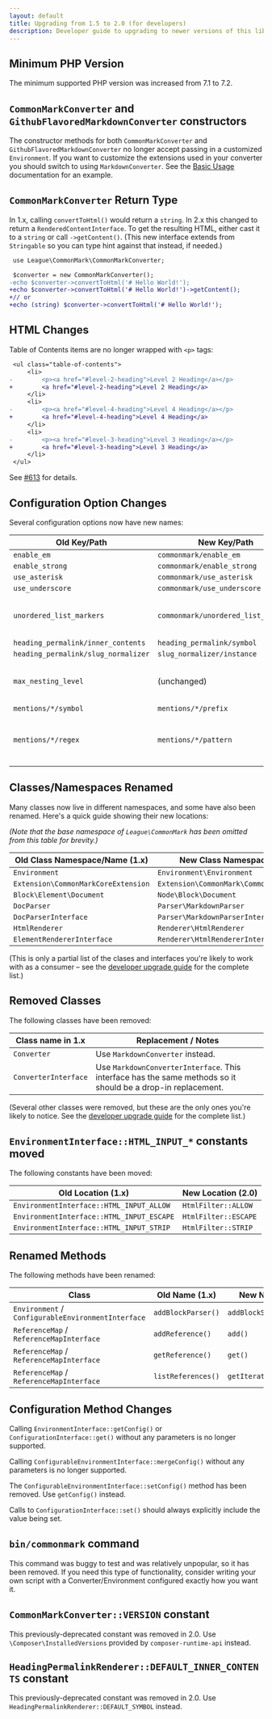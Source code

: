 ```yaml
---
layout: default
title: Upgrading from 1.5 to 2.0 (for developers)
description: Developer guide to upgrading to newer versions of this library
---
```


## Minimum PHP Version

The minimum supported PHP version was increased from 7.1 to 7.2.

## `CommonMarkConverter` and `GithubFlavoredMarkdownConverter` constructors

The constructor methods for both `CommonMarkConverter` and `GithubFlavoredMarkdownConverter` no longer accept passing in a customized `Environment`.  If you want to customize the extensions used in your converter you should switch to using `MarkdownConverter`. See the [Basic Usage](/2.0/basic-usage/) documentation for an example.

## `CommonMarkConverter` Return Type

In 1.x, calling `convertToHtml()` would return a `string`. In 2.x this changed to return a `RenderedContentInterface`.  To get the resulting HTML, either cast it to a `string` or call `->getContent()`.  (This new interface extends from `Stringable` so you can type hint against that instead, if needed.)

```diff
 use League\CommonMark\CommonMarkConverter;

 $converter = new CommonMarkConverter();
-echo $converter->convertToHtml('# Hello World!');
+echo $converter->convertToHtml('# Hello World!')->getContent();
+// or
+echo (string) $converter->convertToHtml('# Hello World!');
```

## HTML Changes

Table of Contents items are no longer wrapped with `<p>` tags:

```diff
 <ul class="table-of-contents">
     <li>
-        <p><a href="#level-2-heading">Level 2 Heading</a></p>
+        <a href="#level-2-heading">Level 2 Heading</a>
     </li>
     <li>
-        <p><a href="#level-4-heading">Level 4 Heading</a></p>
+        <a href="#level-4-heading">Level 4 Heading</a>
     </li>
     <li>
-        <p><a href="#level-3-heading">Level 3 Heading</a></p>
+        <a href="#level-3-heading">Level 3 Heading</a>
     </li>
 </ul>
```

See [#613](https://github.com/thephpleague/commonmark/issues/613) for details.

## Configuration Option Changes

Several configuration options now have new names:

| Old Key/Path                        | New Key/Path                        | Notes                                   |
| ----------------------------------- | ----------------------------------- | --------------------------------------- |
| `enable_em`                         | `commonmark/enable_em`              |                                         |
| `enable_strong`                     | `commonmark/enable_strong`          |                                         |
| `use_asterisk`                      | `commonmark/use_asterisk`           |                                         |
| `use_underscore`                    | `commonmark/use_underscore`         |                                         |
| `unordered_list_markers`            | `commonmark/unordered_list_markers` | Empty arrays no longer allowed          |
| `heading_permalink/inner_contents`  | `heading_permalink/symbol`          |                                         |
| `heading_permalink/slug_normalizer` | `slug_normalizer/instance`          |                                         |
| `max_nesting_level`                 | (unchanged)                         | Only integer values are supported       |
| `mentions/*/symbol`                 | `mentions/*/prefix`                 |                                         |
| `mentions/*/regex`                  | `mentions/*/pattern`                | Cannot contain start/end `/` delimiters |

## Classes/Namespaces Renamed

Many classes now live in different namespaces, and some have also been renamed.  Here's a quick guide showing their new locations:

_(Note that the base namespace of `League\CommonMark` has been omitted from this table for brevity.)_

| Old Class Namespace/Name (1.x)                                                        | New Class Namespace/Name (2.0)                                                           |
| ------------------------------------------------------------------------------------- | ---------------------------------------------------------------------------------------- |
| `Environment`                                                                         | `Environment\Environment`                                                                |
| `Extension\CommonMarkCoreExtension`                                                   | `Extension\CommonMark\CommonMarkCoreExtension`                                           |
| `Block\Element\Document`                                                              | `Node\Block\Document`                                                                    |
| `DocParser`                                                                           | `Parser\MarkdownParser`                                                                  |
| `DocParserInterface`                                                                  | `Parser\MarkdownParserInterface`                                                         |
| `HtmlRenderer`                                                                        | `Renderer\HtmlRenderer`                                                                  |
| `ElementRendererInterface`                                                            | `Renderer\HtmlRendererInterface`                                                         |

(This is only a partial list of the clases and interfaces you're likely to work with as a consumer – see the [developer upgrade guide](/2.0/upgrading/developers/) for the complete list.)

## Removed Classes

The following classes have been removed:

| Class name in 1.x              | Replacement / Notes                                                                                           |
| ------------------------------ | ------------------------------------------------------------------------------------------------------------- |
| `Converter`                    | Use `MarkdownConverter` instead.                                                                              |
| `ConverterInterface`           | Use `MarkdownConverterInterface`.  This interface has the same methods so it should be a drop-in replacement. |

(Several other classes were removed, but these are the only ones you're likely to notice.  See the [developer upgrade guide](/2.0/upgrading/developers/) for the complete list.)

## `EnvironmentInterface::HTML_INPUT_*` constants moved

The following constants have been moved:

| Old Location (1.x)                        | New Location (2.0)   |
| ----------------------------------------- | -------------------- |
| `EnvironmentInterface::HTML_INPUT_ALLOW`  | `HtmlFilter::ALLOW`  |
| `EnvironmentInterface::HTML_INPUT_ESCAPE` | `HtmlFilter::ESCAPE` |
| `EnvironmentInterface::HTML_INPUT_STRIP`  | `HtmlFilter::STRIP`  |

## Renamed Methods

The following methods have been renamed:

| Class                                              | Old Name (1.x)     | New Name (2.0)          |
| -------------------------------------------------- | ------------------ | ----------------------- |
| `Environment` / `ConfigurableEnvironmentInterface` | `addBlockParser()` | `addBlockStartParser()` |
| `ReferenceMap` / `ReferenceMapInterface`           | `addReference()`   | `add()`                 |
| `ReferenceMap` / `ReferenceMapInterface`           | `getReference()`   | `get()`                 |
| `ReferenceMap` / `ReferenceMapInterface`           | `listReferences()` | `getIterator()`         |

## Configuration Method Changes

Calling `EnvironmentInterface::getConfig()` or `ConfigurationInterface::get()` without any parameters is no longer supported.

Calling `ConfigurableEnvironmentInterface::mergeConfig()` without any parameters is no longer supported.

The `ConfigurableEnvironmentInterface::setConfig()` method has been removed.  Use `getConfig()` instead.

Calls to `ConfigurationInterface::set()` should always explicitly include the value being set.

## `bin/commonmark` command

This command was buggy to test and was relatively unpopular, so it has been removed. If you need this type of functionality, consider writing your own script with a Converter/Environment configured exactly how you want it.

## `CommonMarkConverter::VERSION` constant

This previously-deprecated constant was removed in 2.0. Use `\Composer\InstalledVersions` provided by `composer-runtime-api` instead.

## `HeadingPermalinkRenderer::DEFAULT_INNER_CONTENTS` constant

This previously-deprecated constant was removed in 2.0. Use `HeadingPermalinkRenderer::DEFAULT_SYMBOL` instead.
